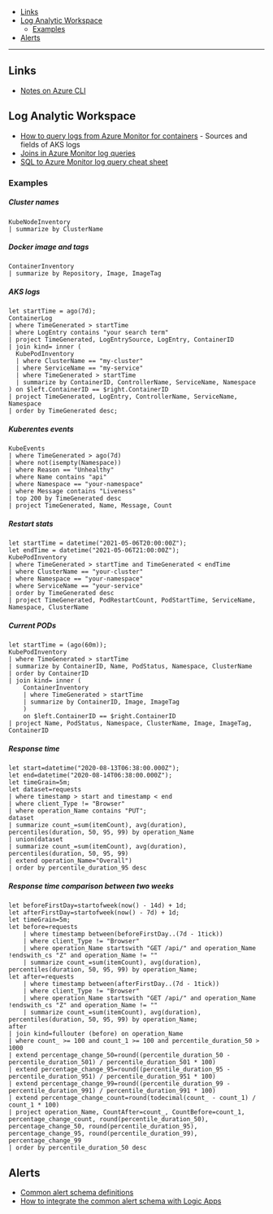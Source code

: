 - [Links](#links)
- [Log Analytic Workspace](#log-analytic-workspace)
  * [Examples](#examples)
- [Alerts](#alerts)
____

## Links

- [Notes on Azure CLI](./azure-cli.md)

## Log Analytic Workspace

- [How to query logs from Azure Monitor for containers](https://docs.microsoft.com/en-us/azure/azure-monitor/insights/container-insights-log-search) - Sources and fields of AKS logs
- [Joins in Azure Monitor log queries](https://docs.microsoft.com/en-us/azure/azure-monitor/log-query/joins)
- [SQL to Azure Monitor log query cheat sheet](https://docs.microsoft.com/en-us/azure/azure-monitor/log-query/sql-cheatsheet)

### Examples

##### Cluster names

```kusto
KubeNodeInventory
| summarize by ClusterName
```

##### Docker image and tags

```kusto
ContainerInventory
| summarize by Repository, Image, ImageTag
```

##### AKS logs

```kusto
let startTime = ago(7d);
ContainerLog
| where TimeGenerated > startTime
| where LogEntry contains "your search term"
| project TimeGenerated, LogEntrySource, LogEntry, ContainerID
| join kind= inner (
  KubePodInventory
  | where ClusterName == "my-cluster"
  | where ServiceName == "my-service"
  | where TimeGenerated > startTime
  | summarize by ContainerID, ControllerName, ServiceName, Namespace
) on $left.ContainerID == $right.ContainerID
| project TimeGenerated, LogEntry, ControllerName, ServiceName, Namespace
| order by TimeGenerated desc;
```

##### Kuberentes events

```kusto
KubeEvents
| where TimeGenerated > ago(7d)
| where not(isempty(Namespace))
| where Reason == "Unhealthy"
| where Name contains "api"
| where Namespace == "your-namespace"
| where Message contains "Liveness"
| top 200 by TimeGenerated desc
| project TimeGenerated, Name, Message, Count
```

##### Restart stats

```kusto
let startTime = datetime("2021-05-06T20:00:00Z");
let endTime = datetime("2021-05-06T21:00:00Z");
KubePodInventory
| where TimeGenerated > startTime and TimeGenerated < endTime
| where ClusterName == "your-cluster"
| where Namespace == "your-namespace"
| where ServiceName == "your-service"
| order by TimeGenerated desc
| project TimeGenerated, PodRestartCount, PodStartTime, ServiceName, Namespace, ClusterName
```

##### Current PODs

```kusto
let startTime = (ago(60m));
KubePodInventory
| where TimeGenerated > startTime
| summarize by ContainerID, Name, PodStatus, Namespace, ClusterName
| order by ContainerID
| join kind= inner (
    ContainerInventory
    | where TimeGenerated > startTime
    | summarize by ContainerID, Image, ImageTag
    )
    on $left.ContainerID == $right.ContainerID
| project Name, PodStatus, Namespace, ClusterName, Image, ImageTag, ContainerID
```

##### Response time

```kusto
let start=datetime("2020-08-13T06:38:00.000Z");
let end=datetime("2020-08-14T06:38:00.000Z");
let timeGrain=5m;
let dataset=requests
| where timestamp > start and timestamp < end
| where client_Type != "Browser"
| where operation_Name contains "PUT";
dataset
| summarize count_=sum(itemCount), avg(duration), percentiles(duration, 50, 95, 99) by operation_Name
| union(dataset
| summarize count_=sum(itemCount), avg(duration), percentiles(duration, 50, 95, 99)
| extend operation_Name="Overall")
| order by percentile_duration_95 desc
```

##### Response time comparison between two weeks

```kusto
let beforeFirstDay=startofweek(now() - 14d) + 1d;
let afterFirstDay=startofweek(now() - 7d) + 1d;
let timeGrain=5m;
let before=requests
    | where timestamp between(beforeFirstDay..(7d - 1tick))
    | where client_Type != "Browser"
    | where operation_Name startswith "GET /api/" and operation_Name !endswith_cs "Z" and operation_Name != ""
    | summarize count_=sum(itemCount), avg(duration), percentiles(duration, 50, 95, 99) by operation_Name;
let after=requests
    | where timestamp between(afterFirstDay..(7d - 1tick))
    | where client_Type != "Browser"
    | where operation_Name startswith "GET /api/" and operation_Name !endswith_cs "Z" and operation_Name != ""
    | summarize count_=sum(itemCount), avg(duration), percentiles(duration, 50, 95, 99) by operation_Name;
after
| join kind=fullouter (before) on operation_Name
| where count_ >= 100 and count_1 >= 100 and percentile_duration_50 > 1000
| extend percentage_change_50=round((percentile_duration_50 - percentile_duration_501) / percentile_duration_501 * 100)
| extend percentage_change_95=round((percentile_duration_95 - percentile_duration_951) / percentile_duration_951 * 100)
| extend percentage_change_99=round((percentile_duration_99 - percentile_duration_991) / percentile_duration_991 * 100)
| extend percentage_change_count=round(todecimal(count_ - count_1) / count_1 * 100)
| project operation_Name, CountAfter=count_, CountBefore=count_1, percentage_change_count, round(percentile_duration_50), percentage_change_50, round(percentile_duration_95), percentage_change_95, round(percentile_duration_99), percentage_change_99
| order by percentile_duration_50 desc
```

## Alerts

- [Common alert schema definitions](https://docs.microsoft.com/en-us/azure/azure-monitor/platform/alerts-common-schema-definitions)
- [How to integrate the common alert schema with Logic Apps](https://docs.microsoft.com/en-us/azure/azure-monitor/platform/alerts-common-schema-integrations)
